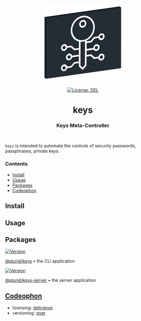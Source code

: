 <p align="center">
    <img src="https://raw.githubusercontent.com/plurid/keys/master/about/identity/keys-logo.png" height="250px">
    <br />
    <br />
    <a target="_blank" href="https://github.com/plurid/keys/blob/master/LICENSE">
        <img src="https://img.shields.io/badge/license-DEL-blue.svg?colorB=1380C3&style=for-the-badge" alt="License: DEL">
    </a>
</p>



<h1 align="center">
    keys
</h1>


<h3 align="center">
    Keys Meta-Controller
</h3>



<br />



`keys` is intended to automate the controls of security passwords, passphrases, private keys.



### Contents

+ [Install](#install)
+ [Usage](#usage)
+ [Packages](#packages)
+ [Codeophon](#codeophon)



## Install




## Usage




## Packages


<a target="_blank" href="https://www.npmjs.com/package/@plurid/keys">
    <img src="https://img.shields.io/npm/v/@plurid/keys.svg?logo=npm&colorB=1380C3&style=for-the-badge" alt="Version">
</a>

[@plurid/keys][keys-cli] • the CLI application

[keys-cli]: https://github.com/plurid/keys/tree/master/packages/keys-cli


<a target="_blank" href="https://www.npmjs.com/package/@plurid/keys-server">
    <img src="https://img.shields.io/npm/v/@plurid/keys-server.svg?logo=npm&colorB=1380C3&style=for-the-badge" alt="Version">
</a>

[@plurid/keys-server][keys-server] • the server application

[keys-server]: https://github.com/plurid/keys/tree/master/packages/keys-server



## [Codeophon](https://github.com/ly3xqhl8g9/codeophon)

+ licensing: [delicense](https://github.com/ly3xqhl8g9/delicense)
+ versioning: [αver](https://github.com/ly3xqhl8g9/alpha-versioning)
